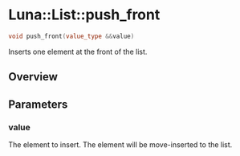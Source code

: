 # Luna::List::push_front

```c++
void push_front(value_type &&value)
```

Inserts one element at the front of the list. 

## Overview


## Parameters
### value
The element to insert. The element will be move-inserted to the list. 

